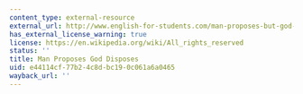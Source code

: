 ```yaml
---
content_type: external-resource
external_url: http://www.english-for-students.com/man-proposes-but-god-disposes.html
has_external_license_warning: true
license: https://en.wikipedia.org/wiki/All_rights_reserved
status: ''
title: Man Proposes God Disposes
uid: e44114cf-77b2-4c8d-bc19-0c061a6a0465
wayback_url: ''
---
```

